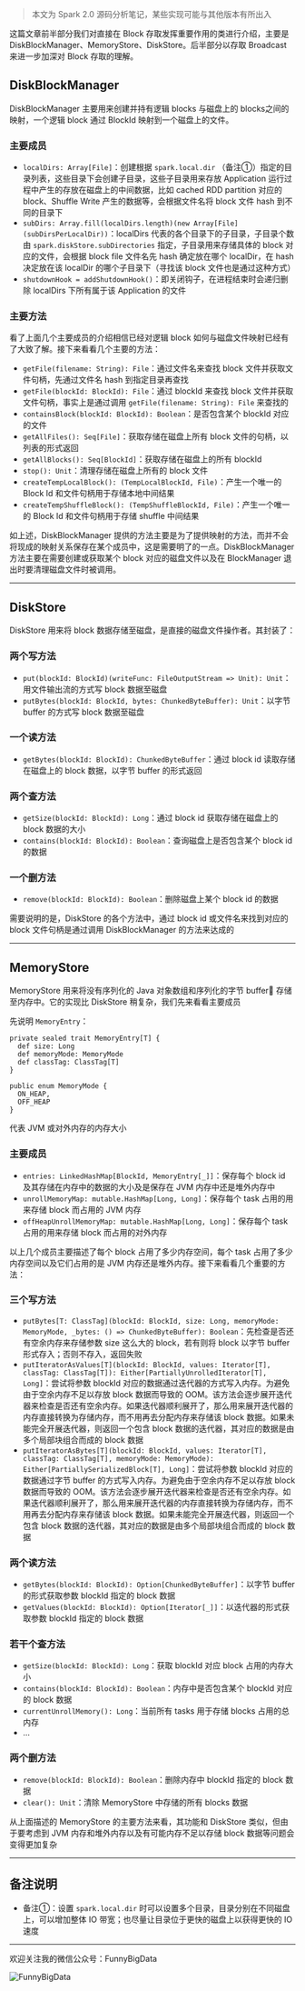 > 本文为 Spark 2.0 源码分析笔记，某些实现可能与其他版本有所出入

这篇文章前半部分我们对直接在 Block 存取发挥重要作用的类进行介绍，主要是 DiskBlockManager、MemoryStore、DiskStore。后半部分以存取 Broadcast 来进一步加深对 Block 存取的理解。

## DiskBlockManager
DiskBlockManager 主要用来创建并持有逻辑 blocks 与磁盘上的 blocks之间的映射，一个逻辑 block 通过 BlockId 映射到一个磁盘上的文件。

### 主要成员
* ```localDirs: Array[File]```：创建根据 ```spark.local.dir``` （备注①）指定的目录列表，这些目录下会创建子目录，这些子目录用来存放 Application 运行过程中产生的存放在磁盘上的中间数据，比如 cached RDD partition 对应的 block、Shuffle Write 产生的数据等，会根据文件名将 block 文件 hash 到不同的目录下
* ```subDirs: Array.fill(localDirs.length)(new Array[File](subDirsPerLocalDir))```：localDirs 代表的各个目录下的子目录，子目录个数由 ```spark.diskStore.subDirectories``` 指定，子目录用来存储具体的 block 对应的文件，会根据 block file 文件名先 hash 确定放在哪个 localDir，在 hash 决定放在该 localDir 的哪个子目录下（寻找该 block 文件也是通过这种方式）
* ```shutdownHook = addShutdownHook()```：即关闭钩子，在进程结束时会递归删除 localDirs 下所有属于该 Application 的文件

### 主要方法
看了上面几个主要成员的介绍相信已经对逻辑 block 如何与磁盘文件映射已经有了大致了解。接下来看看几个主要的方法：

* ```getFile(filename: String): File```：通过文件名来查找 block 文件并获取文件句柄，先通过文件名 hash 到指定目录再查找
* ```getFile(blockId: BlockId): File```：通过 blockId 来查找 block 文件并获取文件句柄，事实上是通过调用 ```getFile(filename: String): File``` 来查找的
* ```containsBlock(blockId: BlockId): Boolean```：是否包含某个 blockId 对应的文件
* ```getAllFiles(): Seq[File]```：获取存储在磁盘上所有 block 文件的句柄，以列表的形式返回
* ```getAllBlocks(): Seq[BlockId]```：获取存储在磁盘上的所有 blockId
* ```stop(): Unit```：清理存储在磁盘上所有的 block 文件
* ```createTempLocalBlock(): (TempLocalBlockId, File)```：产生一个唯一的 Block Id 和文件句柄用于存储本地中间结果
* ```createTempShuffleBlock(): (TempShuffleBlockId, File)```：产生一个唯一的 Block Id 和文件句柄用于存储 shuffle 中间结果

如上述，DiskBlockManager 提供的方法主要是为了提供映射的方法，而并不会将现成的映射关系保存在某个成员中，这是需要明了的一点。DiskBlockManager 方法主要在需要创建或获取某个 block 对应的磁盘文件以及在 BlockManager 退出时要清理磁盘文件时被调用。

---

## DiskStore
DiskStore 用来将 block 数据存储至磁盘，是直接的磁盘文件操作者。其封装了：

### 两个写方法
* ```put(blockId: BlockId)(writeFunc: FileOutputStream => Unit): Unit```：用文件输出流的方式写 block 数据至磁盘
* ```putBytes(blockId: BlockId, bytes: ChunkedByteBuffer): Unit```：以字节 buffer 的方式写 block 数据至磁盘

### 一个读方法
* ```getBytes(blockId: BlockId): ChunkedByteBuffer```：通过 block id 读取存储在磁盘上的 block 数据，以字节 buffer 的形式返回

### 两个查方法
* ```getSize(blockId: BlockId): Long```：通过 block id 获取存储在磁盘上的 block 数据的大小
* ```contains(blockId: BlockId): Boolean```：查询磁盘上是否包含某个 block id 的数据

### 一个删方法
* ```remove(blockId: BlockId): Boolean```：删除磁盘上某个 block id 的数据

需要说明的是，DiskStore 的各个方法中，通过 block id 或文件名来找到对应的 block 文件句柄是通过调用 DiskBlockManager 的方法来达成的

---

## MemoryStore
MemoryStore 用来将没有序列化的 Java 对象数组和序列化的字节 buffer 存储至内存中。它的实现比 DiskStore 稍复杂，我们先来看看主要成员

先说明 ```MemoryEntry```：

```
private sealed trait MemoryEntry[T] {
  def size: Long
  def memoryMode: MemoryMode
  def classTag: ClassTag[T]
}

public enum MemoryMode {
  ON_HEAP,
  OFF_HEAP
}
```

代表 JVM 或对外内存的内存大小

### 主要成员
* ```entries: LinkedHashMap[BlockId, MemoryEntry[_]]```：保存每个 block id 及其存储在内存中的数据的大小及是保存在 JVM 内存中还是堆外内存中
* ```unrollMemoryMap: mutable.HashMap[Long, Long]```：保存每个 task 占用的用来存储 block 而占用的 JVM 内存
* ```offHeapUnrollMemoryMap: mutable.HashMap[Long, Long]```：保存每个 task 占用的用来存储 block 而占用的对外内存

以上几个成员主要描述了每个 block 占用了多少内存空间，每个 task 占用了多少内存空间以及它们占用的是 JVM 内存还是堆外内存。接下来看看几个重要的方法：

### 三个写方法
* ```putBytes[T: ClassTag](blockId: BlockId, size: Long, memoryMode: MemoryMode, _bytes: () => ChunkedByteBuffer): Boolean```：先检查是否还有空余内存来存储参数 size 这么大的 block，若有则将 block 以字节 buffer 形式存入；否则不存入，返回失败
* ```putIteratorAsValues[T](blockId: BlockId, values: Iterator[T], classTag: ClassTag[T]): Either[PartiallyUnrolledIterator[T], Long]```：尝试将参数 blockId 对应的数据通过迭代器的方式写入内存。为避免由于空余内存不足以存放 block 数据而导致的 OOM。该方法会逐步展开迭代器来检查是否还有空余内存。如果迭代器顺利展开了，那么用来展开迭代器的内存直接转换为存储内存，而不用再去分配内存来存储该 block 数据。如果未能完全开展迭代器，则返回一个包含 block 数据的迭代器，其对应的数据是由多个局部块组合而成的 block 数据
* ```putIteratorAsBytes[T](blockId: BlockId, values: Iterator[T], classTag: ClassTag[T], memoryMode: MemoryMode): Either[PartiallySerializedBlock[T], Long]```：尝试将参数 blockId 对应的数据通过字节 buffer 的方式写入内存。为避免由于空余内存不足以存放 block 数据而导致的 OOM。该方法会逐步展开迭代器来检查是否还有空余内存。如果迭代器顺利展开了，那么用来展开迭代器的内存直接转换为存储内存，而不用再去分配内存来存储该 block 数据。如果未能完全开展迭代器，则返回一个包含 block 数据的迭代器，其对应的数据是由多个局部块组合而成的 block 数据

### 两个读方法
* ```getBytes(blockId: BlockId): Option[ChunkedByteBuffer]```：以字节 buffer 的形式获取参数 blockId 指定的 block 数据
* ```getValues(blockId: BlockId): Option[Iterator[_]]```：以迭代器的形式获取参数 blockId 指定的 block 数据

### 若干个查方法
* ```getSize(blockId: BlockId): Long```：获取 blockId 对应 block 占用的内存大小
* ```contains(blockId: BlockId): Boolean```：内存中是否包含某个 blockId 对应的 block 数据
* ```currentUnrollMemory(): Long```：当前所有 tasks 用于存储 blocks 占用的总内存
* ...

### 两个删方法
* ```remove(blockId: BlockId): Boolean```：删除内存中 blockId 指定的 block 数据
* ```clear(): Unit```：清除 MemoryStore 中存储的所有 blocks 数据

从上面描述的 MemoryStore 的主要方法来看，其功能和 DiskStore 类似，但由于要考虑到 JVM 内存和堆外内存以及有可能内存不足以存储 block 数据等问题会变得更加复杂

---

## 备注说明
* 备注①：设置 ```spark.local.dir``` 时可以设置多个目录，目录分别在不同磁盘上，可以增加整体 IO 带宽；也尽量让目录位于更快的磁盘上以获得更快的 IO 速度

---

欢迎关注我的微信公众号：FunnyBigData

![FunnyBigData](http://upload-images.jianshu.io/upload_images/204749-2f217e5d38fc1bcb.jpg?imageMogr2/auto-orient/strip%7CimageView2/2/w/1240)
